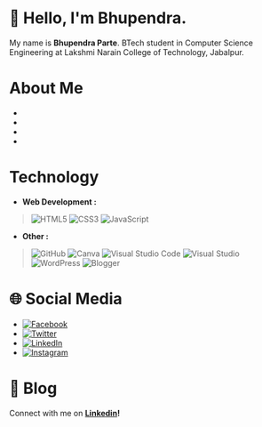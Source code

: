 # 👋 Hello, I'm Bhupendra.
My name is **Bhupendra Parte**. BTech student in Computer Science Engineering at Lakshmi Narain College of Technology, Jabalpur.

# About Me

-
-
-
-

# Technology

- **Web Development :**
> ![HTML5](https://img.shields.io/badge/html5-%23E34F26.svg?style=for-the-badge&logo=html5&logoColor=white) ![CSS3](https://img.shields.io/badge/css3-%231572B6.svg?style=for-the-badge&logo=css3&logoColor=white) ![JavaScript](https://img.shields.io/badge/javascript-%23323330.svg?style=for-the-badge&logo=javascript&logoColor=%23F7DF1E) 
- **Other :**
> ![GitHub](https://img.shields.io/badge/github-%23121011.svg?style=for-the-badge&logo=github&logoColor=white) ![Canva](https://img.shields.io/badge/Canva-%2300C4CC.svg?style=for-the-badge&logo=Canva&logoColor=white) ![Visual Studio Code](https://img.shields.io/badge/Visual%20Studio%20Code-0078d7.svg?style=for-the-badge&logo=visual-studio-code&logoColor=white) ![Visual Studio](https://img.shields.io/badge/Visual%20Studio-5C2D91.svg?style=for-the-badge&logo=visual-studio&logoColor=white)  ![WordPress](https://img.shields.io/badge/WordPress-%23117AC9.svg?style=for-the-badge&logo=WordPress&logoColor=white) ![Blogger](https://img.shields.io/badge/Blogger-FF5722?style=for-the-badge&logo=blogger&logoColor=white)

# 🌐 Social Media

- [![Facebook](https://img.shields.io/badge/Facebook-%231877F2.svg?logo=Facebook&logoColor=white)](https://facebook.com/IBParte)
- [![Twitter](https://img.shields.io/badge/Twitter-%231DA1F2.svg?logo=Twitter&logoColor=white)](https://twitter.com/bhupendrapartee)
- [![LinkedIn](https://img.shields.io/badge/LinkedIn-%230077B5.svg?logo=linkedin&logoColor=white)](https://Linkedin.com/in/bhupendraparte)
- [![Instagram](https://img.shields.io/badge/Instagram-%23E4405F.svg?logo=Instagram&logoColor=white)](https://instagram.com/bhupendraparte)

# 📃 Blog


Connect with me on **[Linkedin](https://linkedin.com/in/bhupendraparte)!**
